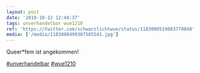 ```yaml
---
layout: post
date: '2019-10-12 12:44:37'
tags: unverhandelbar wue1210
ref: 'https://twitter.com/schwarzlichtwue/status/1183000519083778048'
media: ['/media/1183000499307585541.jpg']
---
```

Queer\*fem ist angekommen!

[#unverhandelbar](/t/unverhandelbar) [#wue1210](/t/wue1210) 